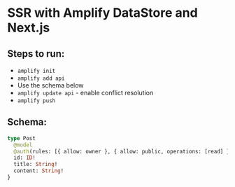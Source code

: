 # SSR with Amplify DataStore and Next.js

## Steps to run:
- `amplify init`
- `amplify add api`
- Use the schema below
- `amplify update api` - enable conflict resolution
- `amplify push`
## Schema:

```graphql
type Post
  @model
  @auth(rules: [{ allow: owner }, { allow: public, operations: [read] }]) {
  id: ID!
  title: String!
  content: String!
}
```
